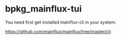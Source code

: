 # bpkg_mainflux-tui

You need first get installed mainflux-cli in your system:

https://github.com/mainflux/mainflux/tree/master/cli
